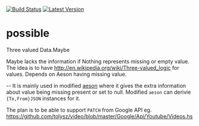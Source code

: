 [![Build Status](https://travis-ci.org/tolysz/possible.svg?branch=master)](https://travis-ci.org/tolysz/possible)
[![Latest Version](https://img.shields.io/hackage/v/possible.svg)](https://hackage.haskell.org/package/possible)


possible
========

Three valued Data.Maybe


Maybe lacks the information if Nothing represents missing or empty value. 
The idea is to have http://en.wikipedia.org/wiki/Three-valued_logic for values.
Depends on Aeson having missing value.

--
It is mainly used in modified [aeson](https://github.com/tolysz/aeson) where it gives the extra information about value being missing present or set to null. Modified `aeson` can derivie `{To,From}JSON` instances for it.

The plan is to be able to support `PATCH` from Google API
eg. https://github.com/tolysz/video/blob/master/Google/Api/Youtube/Videos.hs
